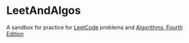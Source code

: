 # LeetAndAlgos
A sandbox for practice for [LeetCode](https://leetcode.com/) problems and [Algorithms, Fourth Edition](https://algs4.cs.princeton.edu/code/)
